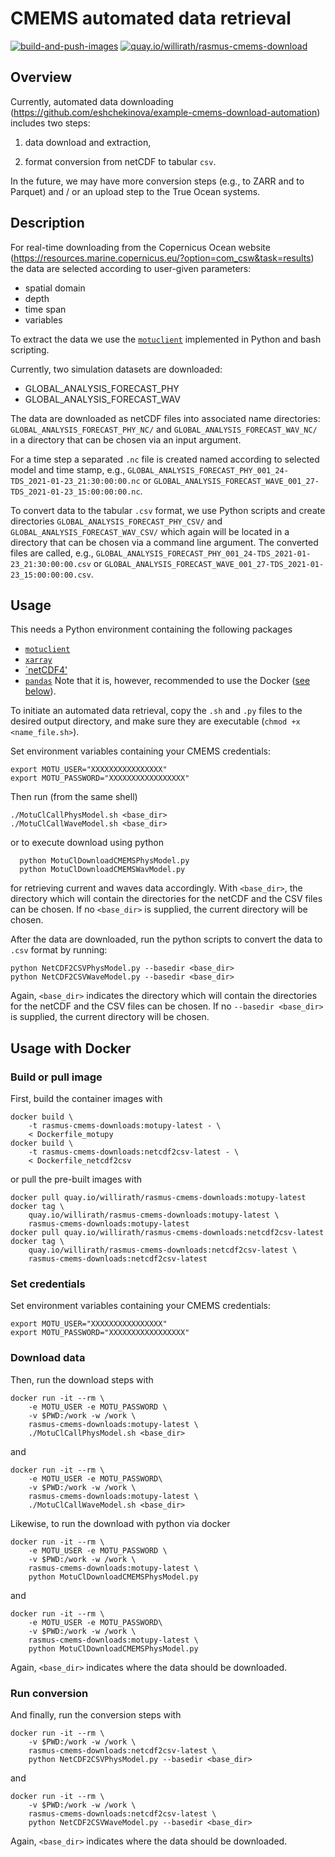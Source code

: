 ﻿# CMEMS automated data retrieval

[![build-and-push-images](https://github.com/geomar-od/rasmus-cmems-download/workflows/build-and-push-images/badge.svg?branch=main)](https://github.com/geomar-od/rasmus-cmems-download/actions?query=workflow%3Abuild-and-push-images)
[![quay.io/willirath/rasmus-cmems-download](https://img.shields.io/badge/quay.io-build-blue)](https://quay.io/repository/willirath/rasmus-cmems-download)

## Overview

Currently, automated data downloading (https://github.com/eshchekinova/example-cmems-download-automation) includes two steps:

1. data download and extraction,

2. format conversion from netCDF to tabular `csv`.

In the future, we may have more conversion steps (e.g., to ZARR and to Parquet) and / or an upload step to the True Ocean systems.

## Description

For real-time downloading from the Copernicus Ocean website (https://resources.marine.copernicus.eu/?option=com_csw&task=results) the data are selected according to user-given parameters:

- spatial domain
- depth
- time span
- variables

To extract the data we use the [`motuclient`](https://github.com/clstoulouse/motu-client-python/) implemented in Python and bash scripting.

Currently, two simulation datasets are downloaded:

- GLOBAL_ANALYSIS_FORECAST_PHY
- GLOBAL_ANALYSIS_FORECAST_WAV

The data are downloaded as netCDF files into associated name directories: `GLOBAL_ANALYSIS_FORECAST_PHY_NC/` and `GLOBAL_ANALYSIS_FORECAST_WAV_NC/` in a directory that can be chosen via an input argument.

For a time step a separated `.nc` file is created named according to selected model and time stamp, e.g., `GLOBAL_ANALYSIS_FORECAST_PHY_001_24-TDS_2021-01-23_21:30:00:00.nc` or `GLOBAL_ANALYSIS_FORECAST_WAVE_001_27-TDS_2021-01-23_15:00:00:00.nc`.

To convert data to the tabular `.csv` format, we use Python scripts and create directories `GLOBAL_ANALYSIS_FORECAST_PHY_CSV/` and `GLOBAL_ANALYSIS_FORECAST_WAV_CSV/` which again will be located in a directory that can be chosen via a command line argument. The converted files are called, e.g., `GLOBAL_ANALYSIS_FORECAST_PHY_001_24-TDS_2021-01-23_21:30:00:00.csv` or `GLOBAL_ANALYSIS_FORECAST_WAVE_001_27-TDS_2021-01-23_15:00:00:00.csv`.


## Usage

This needs a Python environment containing the following packages
- [`motuclient`](https://github.com/clstoulouse/motu-client-python#using-pip)
- [`xarray`](http://xarray.pydata.org/en/stable/installing.html#instructions)
- [`netCDF4'](https://pypi.org/project/netCDF4/)
- [`pandas`](https://pandas.pydata.org/pandas-docs/stable/getting_started/install.html#installing-from-pypi)
Note that it is, however,  recommended to use the Docker ([see below](#usage-with-docker)).

To initiate an automated data retrieval, copy the `.sh` and `.py` files to the desired output directory, and make sure they are executable (`chmod +x  <name_file.sh>`).

Set environment variables containing your CMEMS credentials:
```shell
export MOTU_USER="XXXXXXXXXXXXXXXX"
export MOTU_PASSWORD="XXXXXXXXXXXXXXXXX"
```

Then run (from the same shell)
```shell
./MotuClCallPhysModel.sh <base_dir>
./MotuClCallWaveModel.sh <base_dir>
```
or
to execute download using python
```shell
  python MotuClDownloadCMEMSPhysModel.py
  python MotuClDownloadCMEMSWavModel.py
```
for retrieving current and waves data accordingly.
With `<base_dir>`, the directory which will contain the directories for the netCDF and the CSV files can be chosen. If no `<base_dir>` is supplied, the current directory will be chosen.

After the data are downloaded, run the python scripts to convert the data to `.csv` format by running:
```shell
python NetCDF2CSVPhysModel.py --basedir <base_dir>
python NetCDF2CSVWaveModel.py --basedir <base_dir>
```
Again, `<base_dir>` indicates the directory which will contain the directories for the netCDF and the CSV files can be chosen. If no `--basedir <base_dir>` is supplied, the current directory will be chosen.

## Usage with Docker

### Build or pull image

First, build the container images with
```shell
docker build \
    -t rasmus-cmems-downloads:motupy-latest - \
    < Dockerfile_motupy
docker build \
    -t rasmus-cmems-downloads:netcdf2csv-latest - \
    < Dockerfile_netcdf2csv
```
or pull the pre-built images with
```shell
docker pull quay.io/willirath/rasmus-cmems-downloads:motupy-latest
docker tag \
    quay.io/willirath/rasmus-cmems-downloads:motupy-latest \
    rasmus-cmems-downloads:motupy-latest
docker pull quay.io/willirath/rasmus-cmems-downloads:netcdf2csv-latest
docker tag \
    quay.io/willirath/rasmus-cmems-downloads:netcdf2csv-latest \
    rasmus-cmems-downloads:netcdf2csv-latest
```

### Set credentials

Set environment variables containing your CMEMS credentials:
```shell
export MOTU_USER="XXXXXXXXXXXXXXXX"
export MOTU_PASSWORD="XXXXXXXXXXXXXXXXX"
```

### Download data

Then, run the download steps with
```shell
docker run -it --rm \
    -e MOTU_USER -e MOTU_PASSWORD \
    -v $PWD:/work -w /work \
    rasmus-cmems-downloads:motupy-latest \
    ./MotuClCallPhysModel.sh <base_dir>
```
and
```shell
docker run -it --rm \
    -e MOTU_USER -e MOTU_PASSWORD\
    -v $PWD:/work -w /work \
    rasmus-cmems-downloads:motupy-latest \
    ./MotuClCallWaveModel.sh <base_dir>
```
Likewise, to run the download with python via docker
```shell
docker run -it --rm \
    -e MOTU_USER -e MOTU_PASSWORD \
    -v $PWD:/work -w /work \
    rasmus-cmems-downloads:motupy-latest \
    python MotuClDownloadCMEMSPhysModel.py 
```
and
```shell
docker run -it --rm \
    -e MOTU_USER -e MOTU_PASSWORD\
    -v $PWD:/work -w /work \
    rasmus-cmems-downloads:motupy-latest \
    python MotuClDownloadCMEMSPhysModel.py
```
Again, `<base_dir>` indicates where the data should be downloaded.

### Run conversion

And finally, run the conversion steps with
```shell
docker run -it --rm \
    -v $PWD:/work -w /work \
    rasmus-cmems-downloads:netcdf2csv-latest \
    python NetCDF2CSVPhysModel.py --basedir <base_dir>
```
and
```shell
docker run -it --rm \
    -v $PWD:/work -w /work \
    rasmus-cmems-downloads:netcdf2csv-latest \
    python NetCDF2CSVWaveModel.py --basedir <base_dir>
```
Again, `<base_dir>` indicates where the data should be downloaded.
